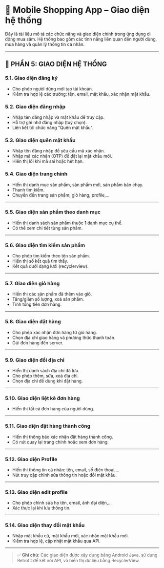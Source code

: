 # 📱 Mobile Shopping App – Giao diện hệ thống

Đây là tài liệu mô tả các chức năng và giao diện chính trong ứng dụng di động mua sắm. Hệ thống bao gồm các tính năng liên quan đến người dùng, mua hàng và quản lý thông tin cá nhân.

---

## 🧩 PHẦN 5: GIAO DIỆN HỆ THỐNG

### 5.1. Giao diện đăng ký  
- Cho phép người dùng mới tạo tài khoản.  
- Kiểm tra hợp lệ các trường: tên, email, mật khẩu, xác nhận mật khẩu.  

### 5.2. Giao diện đăng nhập  
- Nhập tên đăng nhập và mật khẩu để truy cập.  
- Hỗ trợ ghi nhớ đăng nhập (tuỳ chọn).  
- Liên kết tới chức năng "Quên mật khẩu".

### 5.3. Giao diện quên mật khẩu  
- Nhập tên đăng nhập để yêu cầu mã xác nhận.  
- Nhập mã xác nhận (OTP) để đặt lại mật khẩu mới.  
- Hiển thị lỗi khi mã sai hoặc hết hạn.


### 5.4. Giao diện trang chính  
- Hiển thị danh mục sản phẩm, sản phẩm mới, sản phẩm bán chạy.  
- Thanh tìm kiếm.  
- Chuyển đến trang sản phẩm, giỏ hàng, profile,...

---

### 5.5. Giao diện sản phẩm theo danh mục  
- Hiển thị danh sách sản phẩm thuộc 1 danh mục cụ thể.  
- Có thể xem chi tiết từng sản phẩm.

---

### 5.6. Giao diện tìm kiếm sản phẩm  
- Cho phép tìm kiếm theo tên sản phẩm.  
- Hiển thị số kết quả tìm thấy.  
- Kết quả dưới dạng lưới (recyclerview).

---

### 5.7. Giao diện giỏ hàng  
- Hiển thị các sản phẩm đã thêm vào giỏ.  
- Tăng/giảm số lượng, xoá sản phẩm.  
- Tính tổng tiền đơn hàng.

---

### 5.8. Giao diện đặt hàng  
- Cho phép xác nhận đơn hàng từ giỏ hàng.  
- Chọn địa chỉ giao hàng và phương thức thanh toán.  
- Gửi đơn hàng đến server.

---

### 5.9. Giao diện đổi địa chỉ  
- Hiển thị danh sách địa chỉ đã lưu.  
- Cho phép thêm, sửa, xoá địa chỉ.  
- Chọn địa chỉ để dùng khi đặt hàng.

---

### 5.10. Giao diện liệt kê đơn hàng  
- Hiển thị tất cả đơn hàng của người dùng.  
---

### 5.11. Giao diện đặt hàng thành công  
- Hiển thị thông báo xác nhận đặt hàng thành công.  
- Có nút quay lại trang chính hoặc xem đơn hàng.

---

### 5.12. Giao diện Profile  
- Hiển thị thông tin cá nhân: tên, email, số điện thoại,...  
- Nút truy cập chỉnh sửa thông tin hoặc đổi mật khẩu.

---

### 5.13. Giao diện edit profile  
- Cho phép chỉnh sửa họ tên, email, ảnh đại diện,...  
- Xác thực lại khi lưu thông tin.

---

### 5.14. Giao diện thay đổi mật khẩu  
- Nhập mật khẩu cũ, mật khẩu mới, xác nhận mật khẩu mới.  
- Kiểm tra hợp lệ, cập nhật mật khẩu qua API.

---

> ✅ **Ghi chú:** Các giao diện được xây dựng bằng Android Java, sử dụng Retrofit để kết nối API, và hiển thị dữ liệu bằng RecyclerView.

